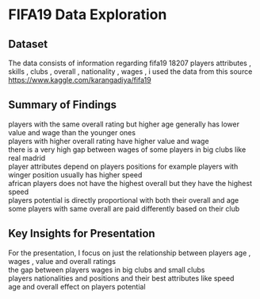 # FIFA19 Data Exploration

## Dataset

The data consists of information regarding fifa19 18207 players attributes , skills , clubs , overall , nationality , wages , i used the data from this source https://www.kaggle.com/karangadiya/fifa19

## Summary of Findings

players with the same overall rating but higher age generally has lower value and wage than the younger ones   
players with higher overall rating have higher value and wage    
there is a very high gap between wages of some players in big clubs like real madrid   
player attributes depend on players positions for example players with winger position usually has higher speed    
african players does not have the highest overall but they have the highest speed    
players potential is directly proportional with both their overall and age    
some players with same overall are paid differently based on their club

## Key Insights for Presentation

For the presentation, I focus on just the relationship between players age , wages , value and overall ratings      
the gap between players wages in big clubs and small clubs   
players nationalities and positions and their best attributes like speed   
age and overall effect on players potential


```python

```
